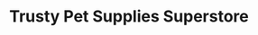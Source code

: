 ---
title: "Trusty Pet Supplies Superstore"
url: /derby/trusty-pet-supplies-superstore/
shop: pet
---
